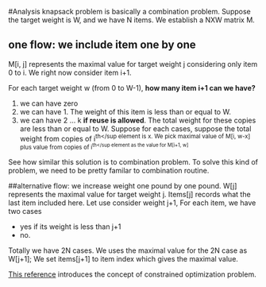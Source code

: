 #Analysis
knapsack problem is basically a combination problem.
Suppose the target weight is W, and we have N items. We establish a NXW matrix M.

## one flow: we include item one by one
M[i, j] represents the maximal value for target weight j considering only item 0 to i.
We right now consider item i+1.

For each target weight w (from 0 to W-1), **how many item i+1 can we have?**
  1. we can have zero
  2. we can have 1. The weight of this item is less than or equal to W.
  3. we can have 2 ... k **if reuse is allowed**. The total weight for these copies are less than or equal to W.
  Suppose for each cases, suppose the total weight from copies of i<sup>th</sup element is x.
  We pick maximal value of M[i, w-x] plus value from copies of  i<sup>th</sup element as the value for M[i+1, w]

See how similar this solution is to combination problem. To solve this kind of problem, we need to be pretty familar to combination routine.

##alternative flow: we increase weight one pound by one pound.
W[j] represents the maximal value for target weight j. 
Items[j] records what the last item included here.
Let use consider weight j+1,
For each item, we have two cases

+ yes  if its weight is less than j+1
+ no.

Totally we have 2N cases.
We uses the maximal value for the 2N case as W[j+1];
We set items[j+1] to item index which gives the maximal value.

[This reference](http://www.mathcs.emory.edu/~cheung/Courses/323/Syllabus/DynProg/knapsack1.html) introduces the concept of constrained optimization problem.

